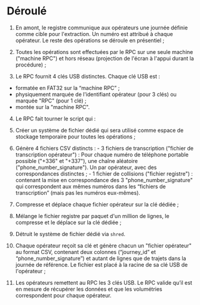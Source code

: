 # Déroulé

1. En amont, le registre communique aux opérateurs une journée définie comme cible pour l'extraction. Un numéro est attribué à chaque opérateur. Le reste des opérations se déroule en présentiel ;

2. Toutes les opérations sont effectuées par le RPC sur une seule machine ("machine RPC") et hors réseau (projection de l'écran à l'appui durant la procédure) ;

3. Le RPC fournit 4 clés USB distinctes. Chaque clé USB est : 
 - formatée en FAT32 sur la “machine RPC” ;
 - physiquement marquée de l'identifiant opérateur (pour 3 clés) ou marquée "RPC" (pour 1 clé) ;
 - montée sur la "machine RPC".

4. Le RPC fait tourner le script qui :
  1. Créer un système de fichier dédié qui sera utilisé comme espace de stockage temporaire pour toutes les opérations ;
  2. Génère 4 fichiers CSV distincts :
    - 3 fichiers de transcription ("fichier de transcription opérateur") : Pour chaque numéro de téléphone portable possible ("+336" et "+337"), une chaîne aléatoire ("phone_number_signature"). Un par opérateur, avec des correspondances distinctes ;
    - 1 fichier de collisions ("fichier registre") : contenant la mise en correspondance des 3 "phone_number_signature" qui correspondent aux mêmes numéros dans les “fichiers de transcription” (mais pas les numéros eux-mêmes).
  3. Compresse et déplace chaque fichier opérateur sur la clé dédiée ;
  4. Mélange le fichier registre par paquet d'un million de lignes, le compresse et le déplace sur la clé dédiée ;
  5. Détruit le système de fichier dédié via `shred`.

5. Chaque opérateur reçoit sa clé et génère chacun un "fichier opérateur" au format CSV, contenant deux colonnes (“journey_id” et “phone_number_signature”) et autant de lignes que de trajets dans la journée de référence. Le fichier est placé à la racine de sa clé USB de l'opérateur ;

6. Les opérateurs remettent au RPC les 3 clés USB. Le RPC valide qu’il est en mesure de récupérer les données et que les volumétries correspondent pour chaque opérateur.
